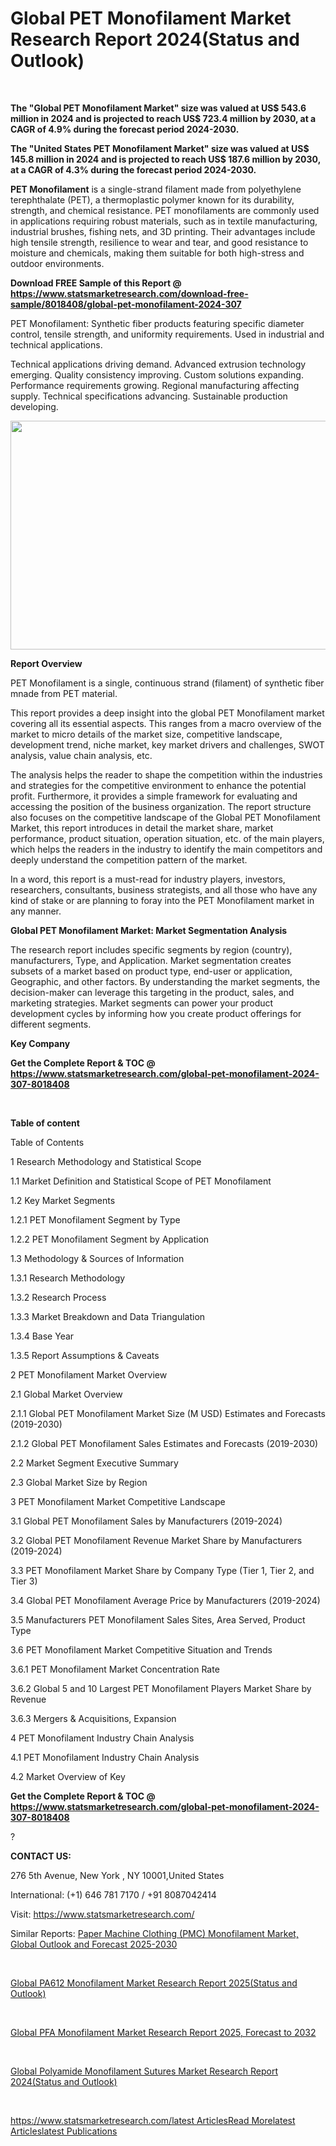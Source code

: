 <h1>Global PET Monofilament Market Research Report 2024(Status and Outlook)</h1><br/><p><strong>The "Global PET Monofilament Market" size was valued at US$ 543.6 million in 2024 and is projected to reach US$ 723.4 million by 2030, at a <strong>CAGR</strong> of 4.9% during the forecast period 2024-2030.</strong></p>
 
 
 
 <p><strong>The "United States PET Monofilament Market" size was valued at US$ 145.8 million in 2024 and is projected to reach US$ 187.6 million by 2030, at a <strong>CAGR</strong> of 4.3% during the forecast period 2024-2030.</strong></p>
 
 
 
 <p><strong>PET Monofilament</strong> is a single-strand filament made from polyethylene terephthalate (PET), a thermoplastic polymer known for its durability, strength, and chemical resistance. PET monofilaments are commonly used in applications requiring robust materials, such as in textile manufacturing, industrial brushes, fishing nets, and 3D printing. Their advantages include high tensile strength, resilience to wear and tear, and good resistance to moisture and chemicals, making them suitable for both high-stress and outdoor environments.</p>
 
 
 
 <p><strong>Download FREE Sample of this Report @ <a href="https://www.statsmarketresearch.com/download-free-sample/8018408/global-pet-monofilament-2024-307">https://www.statsmarketresearch.com/download-free-sample/8018408/global-pet-monofilament-2024-307</a></strong></p>
 
 
 
 <p>PET Monofilament: Synthetic fiber products featuring specific diameter control, tensile strength, and uniformity requirements. Used in industrial and technical applications.</p>
 
 
 
 <p>Technical applications driving demand. Advanced extrusion technology emerging. Quality consistency improving. Custom solutions expanding. Performance requirements growing. Regional manufacturing affecting supply. Technical specifications advancing. Sustainable production developing.</p>
 
 
 
 <p><img alt="" src="https://www.24marketreports.com/assets/report-images/PETMonofilamentMarket.png" style="height:366px; width:731px" /></p>
 
 
 
 <p><strong>Report Overview</strong></p>
 
 
 
 <p>PET Monofilament is a single, continuous strand (filament) of synthetic fiber mnade from PET material.</p>
 
 
 
 <p>This report provides a deep insight into the global PET Monofilament market covering all its essential aspects. This ranges from a macro overview of the market to micro details of the market size, competitive landscape, development trend, niche market, key market drivers and challenges, SWOT analysis, value chain analysis, etc.</p>
 
 
 
 <p>The analysis helps the reader to shape the competition within the industries and strategies for the competitive environment to enhance the potential profit. Furthermore, it provides a simple framework for evaluating and accessing the position of the business organization. The report structure also focuses on the competitive landscape of the Global PET Monofilament Market, this report introduces in detail the market share, market performance, product situation, operation situation, etc. of the main players, which helps the readers in the industry to identify the main competitors and deeply understand the competition pattern of the market.</p>
 
 
 
 <p>In a word, this report is a must-read for industry players, investors, researchers, consultants, business strategists, and all those who have any kind of stake or are planning to foray into the PET Monofilament market in any manner.</p>
 
 
 
 <p><strong>Global PET Monofilament Market: Market Segmentation Analysis</strong></p>
 
 
 
 <p>The research report includes specific segments by region (country), manufacturers, Type, and Application. Market segmentation creates subsets of a market based on product type, end-user or application, Geographic, and other factors. By understanding the market segments, the decision-maker can leverage this targeting in the product, sales, and marketing strategies. Market segments can power your product development cycles by informing how you create product offerings for different segments.</p>
 
 
 
 <p><strong>Key Company</strong></p>
 
 
 
 <div><b>Get the Complete Report & TOC @ <a href="https://www.statsmarketresearch.com/global-pet-monofilament-2024-307-8018408">https://www.statsmarketresearch.com/global-pet-monofilament-2024-307-8018408</a></b></div>
 
 
 
 <p><br />
 
 <b>Table of content</b></p>
 
 
 
 <p>Table of Contents<br />
 
 1 Research Methodology and Statistical Scope<br />
 
 1.1 Market Definition and Statistical Scope of PET Monofilament<br />
 
 1.2 Key Market Segments<br />
 
 1.2.1 PET Monofilament Segment by Type<br />
 
 1.2.2 PET Monofilament Segment by Application<br />
 
 1.3 Methodology & Sources of Information<br />
 
 1.3.1 Research Methodology<br />
 
 1.3.2 Research Process<br />
 
 1.3.3 Market Breakdown and Data Triangulation<br />
 
 1.3.4 Base Year<br />
 
 1.3.5 Report Assumptions & Caveats<br />
 
 2 PET Monofilament Market Overview<br />
 
 2.1 Global Market Overview<br />
 
 2.1.1 Global PET Monofilament Market Size (M USD) Estimates and Forecasts (2019-2030)<br />
 
 2.1.2 Global PET Monofilament Sales Estimates and Forecasts (2019-2030)<br />
 
 2.2 Market Segment Executive Summary<br />
 
 2.3 Global Market Size by Region<br />
 
 3 PET Monofilament Market Competitive Landscape<br />
 
 3.1 Global PET Monofilament Sales by Manufacturers (2019-2024)<br />
 
 3.2 Global PET Monofilament Revenue Market Share by Manufacturers (2019-2024)<br />
 
 3.3 PET Monofilament Market Share by Company Type (Tier 1, Tier 2, and Tier 3)<br />
 
 3.4 Global PET Monofilament Average Price by Manufacturers (2019-2024)<br />
 
 3.5 Manufacturers PET Monofilament Sales Sites, Area Served, Product Type<br />
 
 3.6 PET Monofilament Market Competitive Situation and Trends<br />
 
 3.6.1 PET Monofilament Market Concentration Rate<br />
 
 3.6.2 Global 5 and 10 Largest PET Monofilament Players Market Share by Revenue<br />
 
 3.6.3 Mergers & Acquisitions, Expansion<br />
 
 4 PET Monofilament Industry Chain Analysis<br />
 
 4.1 PET Monofilament Industry Chain Analysis<br />
 
 4.2 Market Overview of Key</p>
 
 
 
 <div><b>Get the Complete Report & TOC @ <a href="https://www.statsmarketresearch.com/global-pet-monofilament-2024-307-8018408">https://www.statsmarketresearch.com/global-pet-monofilament-2024-307-8018408</a></b></div>
 
 
 
 <p>? </p>
 
 
 
 <p><b>CONTACT US:</b><br />
 
 276 5th Avenue, New York , NY 10001,United States<br />
 
 International: (+1) 646 781 7170 / +91 8087042414<br />
 
 Visit: <a href="https://www.statsmarketresearch.com/">https://www.statsmarketresearch.com/</a><br />
 
 Similar Reports: <a href="https://www.statsmarketresearch.com/global-pet-monofilament-2024-307-8018408">Paper Machine Clothing (PMC) Monofilament Market, Global Outlook and Forecast 2025-2030</a><br />
 
 <br />
 
 <a href="https://www.statsmarketresearch.com/global-pet-monofilament-2024-307-8018408">Global PA612 Monofilament Market Research Report 2025(Status and Outlook)</a><br />
 
 <br />
 
 <a href="https://www.statsmarketresearch.com/global-pet-monofilament-2024-307-8018408">Global PFA Monofilament Market Research Report 2025, Forecast to 2032</a><br />
 
 <br />
 
 <a href="https://www.statsmarketresearch.com/global-pet-monofilament-2024-307-8018408">Global Polyamide Monofilament Sutures Market Research Report 2024(Status and Outlook)</a><br />
 
 <br />
 
 <a href="https://gyeongbokgung.com">https://www.statsmarketresearch.com/</a><a href="https://hallyeomaritime.com">latest Articles</a><a href="https://jingwansa.com">Read More</a><a href="https://nguoiviet.jp/">latest Articles</a><a href="https://www.intelmarketresearch.com/">latest Publications</a></p>